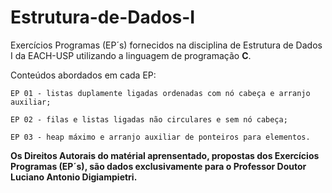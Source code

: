 # Estrutura-de-Dados-I
 Exercícios Programas (EP´s) fornecidos na disciplina de Estrutura de Dados I da EACH-USP utilizando a linguagem de programação **C**.

 Conteúdos abordados em cada EP:
 
    EP 01 - listas duplamente ligadas ordenadas com nó cabeça e arranjo auxiliar;

    EP 02 - filas e listas ligadas não circulares e sem nó cabeça;

    EP 03 - heap máximo e arranjo auxiliar de ponteiros para elementos.

**Os Direitos Autorais do matérial aprensentado, propostas dos Exercícios Programas (EP´s), são dados exclusivamente para o Professor Doutor Luciano Antonio Digiampietri.**
